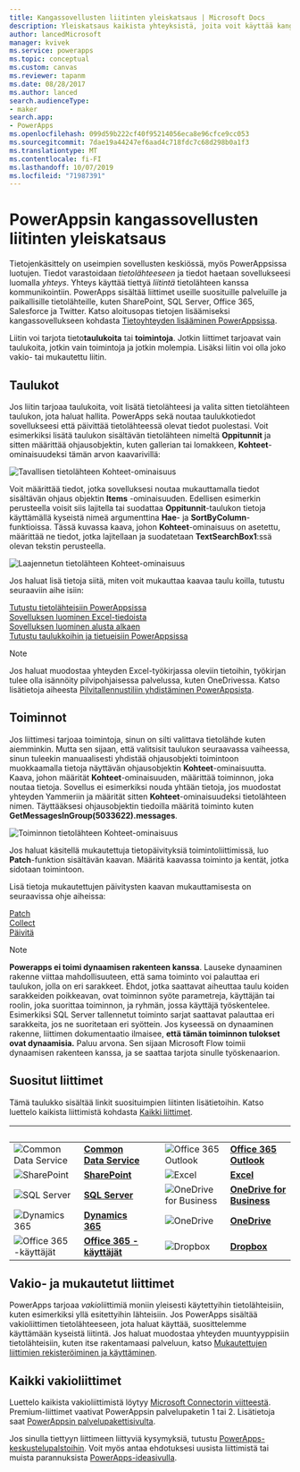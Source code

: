 ```yaml
---
title: Kangassovellusten liitinten yleiskatsaus | Microsoft Docs
description: Yleiskatsaus kaikista yhteyksistä, joita voit käyttää kangassovellusten rakentamiseen
author: lancedMicrosoft
manager: kvivek
ms.service: powerapps
ms.topic: conceptual
ms.custom: canvas
ms.reviewer: tapanm
ms.date: 08/28/2017
ms.author: lanced
search.audienceType:
- maker
search.app:
- PowerApps
ms.openlocfilehash: 099d59b222cf40f95214056eca8e96cfce9cc053
ms.sourcegitcommit: 7dae19a44247ef6aad4c718fdc7c68d298b0a1f3
ms.translationtype: MT
ms.contentlocale: fi-FI
ms.lasthandoff: 10/07/2019
ms.locfileid: "71987391"
---
```

# <a name="overview-of-canvas-app-connectors-for-powerapps"></a>PowerAppsin kangassovellusten liitinten yleiskatsaus
Tietojenkäsittely on useimpien sovellusten keskiössä, myös PowerAppsissa luotujen. Tiedot varastoidaan *tietolähteeseen* ja tiedot haetaan sovellukseesi luomalla *yhteys*. Yhteys käyttää tiettyä *liitintä* tietolähteen kanssa kommunikointiin. PowerApps sisältää liittimet useille suosituille palveluille ja paikallisille tietolähteille, kuten SharePoint, SQL Server, Office 365, Salesforce ja Twitter. Katso aloitusopas tietojen lisäämiseksi kangassovellukseen kohdasta [Tietoyhteyden lisääminen PowerAppsissa](add-data-connection.md).

Liitin voi tarjota tieto**taulukoita** tai **toimintoja**. Jotkin liittimet tarjoavat vain taulukoita, jotkin vain toimintoja ja jotkin molempia. Lisäksi liitin voi olla joko vakio- tai mukautettu liitin.

## <a name="tables"></a>Taulukot

Jos liitin tarjoaa taulukoita, voit lisätä tietolähteesi ja valita sitten tietolähteen taulukon, jota haluat hallita. PowerApps sekä noutaa taulukkotiedot sovellukseesi että päivittää tietolähteessä olevat tiedot puolestasi. Voit esimerkiksi lisätä taulukon sisältävän tietolähteen nimeltä **Oppitunnit** ja sitten määrittää ohjausobjektin, kuten gallerian tai lomakkeen, **Kohteet**-ominaisuudeksi tämän arvon kaavarivillä:

 ![Tavallisen tietolähteen Kohteet-ominaisuus](./media/connections-list/ItemPropertyPlain.png)

Voit määrittää tiedot, jotka sovelluksesi noutaa mukauttamalla tiedot sisältävän ohjaus objektin **Items** -ominaisuuden. Edellisen esimerkin perusteella voisit siis lajitella tai suodattaa **Oppitunnit**-taulukon tietoja käyttämällä kyseistä nimeä argumenttina **Hae**- ja **SortByColumn**-funktioissa. Tässä kuvassa kaava, johon **Kohteet**-ominaisuus on asetettu, määrittää ne tiedot, jotka lajitellaan ja suodatetaan **TextSearchBox1**:ssä olevan tekstin perusteella. 

 ![Laajennetun tietolähteen Kohteet-ominaisuus](./media/connections-list/ItemPropertyExpanded.png)

Jos haluat lisä tietoja siitä, miten voit mukauttaa kaavaa taulu koilla, tutustu seuraaviin aihe isiin:

  [Tutustu tietolähteisiin PowerAppsissa](working-with-data-sources.md)<br> 
  [Sovelluksen luominen Excel-tiedoista](get-started-create-from-data.md)<br> 
  [Sovelluksen luominen alusta alkaen](get-started-create-from-blank.md)<br>
  [Tutustu taulukkoihin ja tietueisiin PowerAppsissa](working-with-tables.md)

  > [!NOTE]
  > Jos haluat muodostaa yhteyden Excel-työkirjassa oleviin tietoihin, työkirjan tulee olla isännöity pilvipohjaisessa palvelussa, kuten OneDrivessa. Katso lisätietoja aiheesta [Pilvitallennustiliin yhdistäminen PowerAppsista](connections/cloud-storage-blob-connections.md).

## <a name="actions"></a>Toiminnot

Jos liittimesi tarjoaa toimintoja, sinun on silti valittava tietolähde kuten aiemminkin. Mutta sen sijaan, että valitsisit taulukon seuraavassa vaiheessa, sinun tuleekin manuaalisesti yhdistää ohjausobjekti toimintoon muokkaamalla tietoja näyttävän ohjausobjektin **Kohteet**-ominaisuutta. Kaava, johon määrität **Kohteet**-ominaisuuden, määrittää toiminnon, joka noutaa tietoja. Sovellus ei esimerkiksi nouda yhtään tietoja, jos muodostat yhteyden Yammeriin ja määrität sitten **Kohteet**-ominaisuudeksi tietolähteen nimen. Täyttääksesi ohjausobjektin tiedoilla määritä toiminto kuten **GetMessagesInGroup(5033622).messages**.

![Toiminnon tietolähteen Kohteet-ominaisuus](./media/connections-list/ItemPropertyAction.png)

Jos haluat käsitellä mukautettuja tietopäivityksiä toimintoliittimissä, luo **Patch**-funktion sisältävän kaavan. Määritä kaavassa toiminto ja kentät, jotka sidotaan toimintoon.  

Lisä tietoja mukautettujen päivitysten kaavan mukauttamisesta on seuraavissa ohje aiheissa:

[Patch](functions/function-patch.md)<br>[Collect](functions/function-clear-collect-clearcollect.md)<br>[Päivitä](functions/function-update-updateif.md)

> [!NOTE]
>  **Powerapps ei toimi dynaamisen rakenteen kanssa**. Lauseke dynaaminen rakenne viittaa mahdollisuuteen, että sama toiminto voi palauttaa eri taulukon, jolla on eri sarakkeet. Ehdot, jotka saattavat aiheuttaa taulu koiden sarakkeiden poikkeavan, ovat toiminnon syöte parametreja, käyttäjän tai roolin, joka suorittaa toiminnon, ja ryhmän, jossa käyttäjä työskentelee. Esimerkiksi SQL Server tallennetut toiminto sarjat saattavat palauttaa eri sarakkeita, jos ne suoritetaan eri syöttein. Jos kyseessä on dynaaminen rakenne, liittimen dokumentaatio ilmaisee, **että tämän toiminnon tulokset ovat dynaamisia.** Paluu arvona. Sen sijaan Microsoft Flow toimii dynaamisen rakenteen kanssa, ja se saattaa tarjota sinulle työskenaarion.

## <a name="popular-connectors"></a>Suositut liittimet

Tämä taulukko sisältää linkit suosituimpien liitinten lisätietoihin. Katso luettelo kaikista liittimistä kohdasta [Kaikki liittimet](https://docs.microsoft.com/connectors/).

| &nbsp; | &nbsp; | &nbsp; | &nbsp; | &nbsp; |
| --- | --- | --- | --- | --- |
| ![Common Data Service](./media/connections-list/cdm.png) |[**Common Data Service**](../common-data-service/data-platform-intro.md) |&nbsp; |![Office 365 Outlook](./media/connections-list/office365.png) |[**Office 365 Outlook**](connections/connection-office365-outlook.md) |
| ![SharePoint](./media/connections-list/sharepoint.png) |[**SharePoint**](connections/connection-sharepoint-online.md) |&nbsp; |![Excel](./media/connections-list/excel.png) |[**Excel**](connections/connection-excel.md) |
| ![SQL Server](./media/connections-list/sql.png) |[**SQL Server**](connections/connection-azure-sqldatabase.md) |&nbsp; |![OneDrive for Business](./media/connections-list/onedrive.png) |[**OneDrive for Business**](connections/cloud-storage-blob-connections.md) |
| ![Dynamics 365](./media/connections-list/dynamics-365.png) |[**Dynamics 365**](connections/connection-dynamics-crmonline.md) |&nbsp; |![OneDrive](./media/connections-list/onedrive.png) |[**OneDrive**](connections/cloud-storage-blob-connections.md) |
| ![Office 365 -käyttäjät](./media/connections-list/office365.png) |[**Office 365 -käyttäjät**](connections/connection-office365-users.md) |&nbsp; |![Dropbox](./media/connections-list/dropbox.png) |[**Dropbox**](connections/cloud-storage-blob-connections.md) |

## <a name="standard-and-custom-connectors"></a>Vakio- ja mukautetut liittimet
PowerApps tarjoaa *vakio*liittimiä moniin yleisesti käytettyihin tietolähteisiin, kuten esimerkiksi yllä esitettyihin lähteisiin. Jos PowerApps sisältää vakioliittimen tietolähteeseen, jota haluat käyttää, suosittelemme käyttämään kyseistä liitintä. Jos haluat muodostaa yhteyden muuntyyppisiin tietolähteisiin, kuten itse rakentamaasi palveluun, katso [Mukautettujen liittimien rekisteröiminen ja käyttäminen](../canvas-apps/register-custom-api.md).

## <a name="all-standard-connectors"></a>Kaikki vakioliittimet
Luettelo kaikista vakioliittimistä löytyy [Microsoft Connectorin viitteestä](https://docs.microsoft.com/connectors/). Premium-liittimet vaativat PowerAppsin palvelupaketin 1 tai 2. Lisätietoja saat [PowerAppsin palvelupakettisivulta](https://powerapps.microsoft.com/pricing/).

Jos sinulla tiettyyn liittimeen liittyviä kysymyksiä, tutustu [PowerApps-keskustelupalstoihin](https://powerusers.microsoft.com/t5/PowerApps-Community/ct-p/PowerApps1). Voit myös antaa ehdotuksesi uusista liittimistä tai muista parannuksista [PowerApps-ideasivulla](https://powerusers.microsoft.com/t5/PowerApps-Ideas/idb-p/PowerAppsIdeas).
